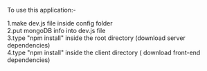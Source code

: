 To use this application:-

1.make dev.js file inside config folder <br />
2.put mongoDB info into dev.js file <br />
3.type "npm install" inside the root directory (download server dependencies) <br />
4.type "npm install" inside the client directory ( download front-end dependencies) <br />



